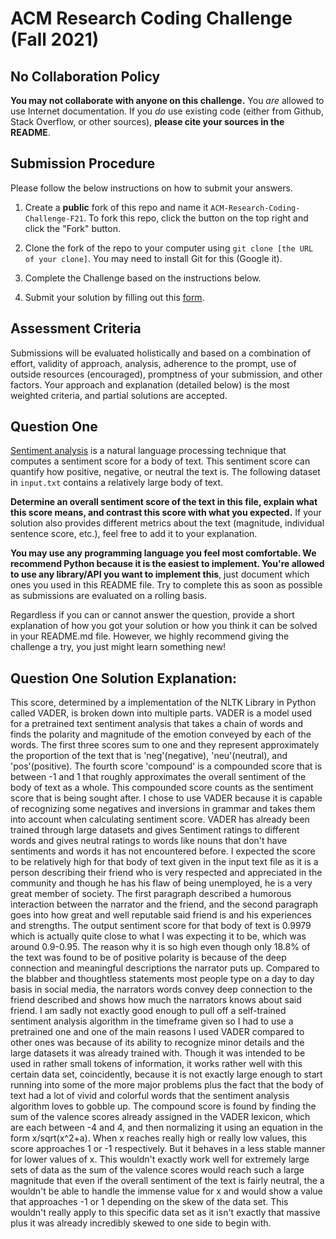 # ACM Research Coding Challenge (Fall 2021)

## [](https://github.com/ACM-Research/Coding-Challenge-F21#no-collaboration-policy)No Collaboration Policy

**You may not collaborate with anyone on this challenge.**  You  _are_  allowed to use Internet documentation. If you  _do_  use existing code (either from Github, Stack Overflow, or other sources),  **please cite your sources in the README**.

## [](https://github.com/ACM-Research/Coding-Challenge-F21#submission-procedure)Submission Procedure

Please follow the below instructions on how to submit your answers.

1.  Create a  **public**  fork of this repo and name it  `ACM-Research-Coding-Challenge-F21`. To fork this repo, click the button on the top right and click the "Fork" button.

2.  Clone the fork of the repo to your computer using  `git clone [the URL of your clone]`. You may need to install Git for this (Google it).

3.  Complete the Challenge based on the instructions below.

4.  Submit your solution by filling out this [form](https://acmutd.typeform.com/to/zF1IcBGR).

## Assessment Criteria 

Submissions will be evaluated holistically and based on a combination of effort, validity of approach, analysis, adherence to the prompt, use of outside resources (encouraged), promptness of your submission, and other factors. Your approach and explanation (detailed below) is the most weighted criteria, and partial solutions are accepted. 

## [](https://github.com/ACM-Research/Coding-Challenge-S21#question-one)Question One

[Sentiment analysis](https://en.wikipedia.org/wiki/Sentiment_analysis) is a natural language processing technique that computes a sentiment score for a body of text. This sentiment score can quantify how positive, negative, or neutral the text is. The following dataset in  `input.txt`  contains a relatively large body of text.

**Determine an overall sentiment score of the text in this file, explain what this score means, and contrast this score with what you expected.**  If your solution also provides different metrics about the text (magnitude, individual sentence score, etc.), feel free to add it to your explanation.   

**You may use any programming language you feel most comfortable. We recommend Python because it is the easiest to implement. You're allowed to use any library/API you want to implement this**, just document which ones you used in this README file. Try to complete this as soon as possible as submissions are evaluated on a rolling basis.

Regardless if you can or cannot answer the question, provide a short explanation of how you got your solution or how you think it can be solved in your README.md file. However, we highly recommend giving the challenge a try, you just might learn something new!

## Question One Solution Explanation:

This score, determined by a implementation of the NLTK Library in Python called VADER, is broken down into multiple parts. VADER is a model used for a pretrained text sentiment analysis that takes a chain of words and finds the polarity and magnitude of the emotion conveyed by each of the words. The first three scores sum to one and they represent approximately the proportion of the text that is 'neg'(negative), 'neu'(neutral), and 'pos'(positive). The fourth score 'compound' is a compounded score that is between -1 and 1 that roughly approximates the overall sentiment of the body of text as a whole. This compounded score counts as the sentiment score that is being sought after. I chose to use VADER because it is capable of recognizing some negatives and inversions in grammar and takes them into account when calculating sentiment score. VADER has already been trained through large datasets and gives Sentiment ratings to different words and gives neutral ratings to words like nouns that don't have sentiments and words it has not encountered before. I expected the score to be relatively high for that body of text given in the input text file as it is a person describing their friend who is very respected and appreciated in the community and though he has his flaw of being unemployed, he is a very great member of society. The first paragraph described a humorous interaction between the narrator and the friend, and the second paragraph goes into how great and well reputable said friend is and his experiences and strengths. The output sentiment score for that body of text is 0.9979 which is actually quite close to what I was expecting it to be, which was around 0.9-0.95. The reason why it is so high even though only 18.8% of the text was found to be of positive polarity is because of the deep connection and meaningful descriptions the narrator puts up. Compared to the blabber and thoughtless statements most people type on a day to day basis in social media, the narrators words convey deep connection to the friend described and shows how much the narrators knows about said friend. I am sadly not exactly good enough to pull off a self-trained sentiment analysis algorithm in the timeframe given so I had to use a pretrained one and one of the main reasons I used VADER compared to other ones was because of its ability to recognize minor details and the large datasets it was already trained with. Though it was intended to be used in rather small tokens of information, it works rather well with this certain data set, coincidently, because it is not exactly large enough to start running into some of the more major problems plus the fact that the body of text had a lot of vivid and colorful words that the sentiment analysis algorithm loves to gobble up. The compound score is found by finding the sum of the valence scores already assigned in the VADER lexicon, which are each between -4 and 4, and then normalizing it using an equation in the form x/sqrt(x^2+a). When x reaches really high or really low values, this score approaches 1 or -1 respectively. But it behaves in a less stable manner for lower values of x. This wouldn't exactly work well for extremely large sets of data as the sum of the valence scores would reach such a large magnitude that even if the overall sentiment of the text is fairly neutral, the a wouldn't be able to handle the immense value for x and would show a value that approaches -1 or 1 depending on the skew of the data set. This wouldn't really apply to this specific data set as it isn't exactly that massive plus it was already incredibly skewed to one side to begin with.
